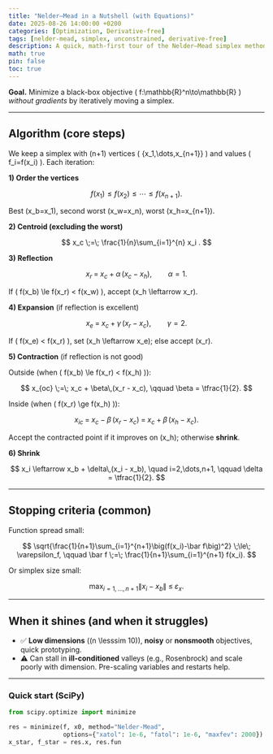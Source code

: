 ```yaml
---
title: "Nelder–Mead in a Nutshell (with Equations)"
date: 2025-08-26 14:00:00 +0200
categories: [Optimization, Derivative-free]
tags: [nelder-mead, simplex, unconstrained, derivative-free]
description: A quick, math-first tour of the Nelder–Mead simplex method: reflection, expansion, contraction, and shrink steps—when to use it and when it struggles.
math: true
pin: false
toc: true
---
```


**Goal.** Minimize a black-box objective \( f:\mathbb{R}^n\to\mathbb{R} \) *without gradients* by iteratively moving a simplex.

---

## Algorithm (core steps)

We keep a simplex with \(n+1\) vertices \( \{x_1,\dots,x_{n+1}\} \) and values \( f_i=f(x_i) \). Each iteration:

**1) Order the vertices**

$$
f(x_1) \le f(x_2) \le \cdots \le f(x_{n+1}) .
$$

Best \(x_b=x_1\), second worst \(x_w=x_n\), worst \(x_h=x_{n+1}\).

**2) Centroid (excluding the worst)**

$$
x_c \;=\; \frac{1}{n}\sum_{i=1}^{n} x_i .
$$

**3) Reflection**

$$
x_r \;=\; x_c + \alpha\,(x_c - x_h), \qquad \alpha = 1.
$$

If \( f(x_b) \le f(x_r) < f(x_w) \), accept \(x_h \leftarrow x_r\).

**4) Expansion** (if reflection is excellent)

$$
x_e \;=\; x_c + \gamma\,(x_r - x_c), \qquad \gamma = 2.
$$

If \( f(x_e) < f(x_r) \), set \(x_h \leftarrow x_e\); else accept \(x_r\).

**5) Contraction** (if reflection is not good)

Outside (when \( f(x_b) \le f(x_r) < f(x_h) \)):

$$
x_{oc} \;=\; x_c + \beta\,(x_r - x_c), \qquad \beta = \tfrac{1}{2}.
$$

Inside (when \( f(x_r) \ge f(x_h) \)):

$$
x_{ic} \;=\; x_c - \beta\,(x_r - x_c) \;=\; x_c + \beta\,(x_h - x_c).
$$

Accept the contracted point if it improves on \(x_h\); otherwise **shrink**.

**6) Shrink**

$$
x_i \leftarrow x_b + \delta\,(x_i - x_b), \quad i=2,\dots,n+1, 
\qquad \delta = \tfrac{1}{2}.
$$

---

## Stopping criteria (common)

Function spread small:

$$
\sqrt{\frac{1}{n+1}\sum_{i=1}^{n+1}\big(f(x_i)-\bar f\big)^2} \;\le\; \varepsilon_f,
\qquad
\bar f \;=\; \frac{1}{n+1}\sum_{i=1}^{n+1} f(x_i).
$$

Or simplex size small:

$$
\max_{i=1,\dots,n+1} \lVert x_i - x_b \rVert \;\le\; \varepsilon_x .
$$

---

## When it shines (and when it struggles)

- ✅ **Low dimensions** (\(n \lesssim 10\)), **noisy** or **nonsmooth** objectives, quick prototyping.
- ⚠️ Can stall in **ill-conditioned** valleys (e.g., Rosenbrock) and scale poorly with dimension. Pre-scaling variables and restarts help.

---

### Quick start (SciPy)

```python
from scipy.optimize import minimize

res = minimize(f, x0, method="Nelder-Mead",
               options={"xatol": 1e-6, "fatol": 1e-6, "maxfev": 2000})
x_star, f_star = res.x, res.fun